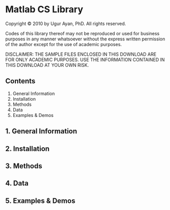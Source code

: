 # Matlab CS Library #
Copyright © 2010 by Ugur Ayan, PhD.
All rights reserved. 

Codes of this library thereof may not be reproduced or used for business purposes in any manner whatsoever without the express written permission of the author except for the use of academic purposes.

DISCLAIMER: THE SAMPLE FILES ENCLOSED IN THIS DOWNLOAD ARE FOR ONLY ACADEMIC PURPOSES. USE THE INFORMATION CONTAINED IN THIS DOWNLOAD AT YOUR OWN RISK.

## Contents ##

1. General Information
2. Installation
3. Methods
4. Data
5. Examples & Demos

## 1. General Information ##

## 2. Installation ##

## 3. Methods ##

## 4. Data ##

## 5. Examples & Demos ##

